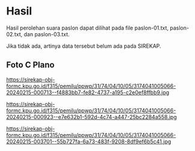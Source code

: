 # Hasil

Hasil perolehan suara paslon dapat dilihat pada file paslon-01.txt, paslon-02.txt, dan paslon-03.txt.

Jika tidak ada, artinya data tersebut belum ada pada SIREKAP.

## Foto C Plano

https://sirekap-obj-formc.kpu.go.id/f315/pemilu/ppwp/31/74/04/10/05/3174041005066-20240215-000713--f4883bb7-fe82-4737-a195-c2e0ef8ffbb9.jpg

https://sirekap-obj-formc.kpu.go.id/f315/pemilu/ppwp/31/74/04/10/05/3174041005066-20240215-000923--e7e632b1-592d-4c74-a447-25bc2284a558.jpg

https://sirekap-obj-formc.kpu.go.id/f315/pemilu/ppwp/31/74/04/10/05/3174041005066-20240215-003701--55b727fa-6a73-483f-9208-8df9ef6b5c41.jpg

